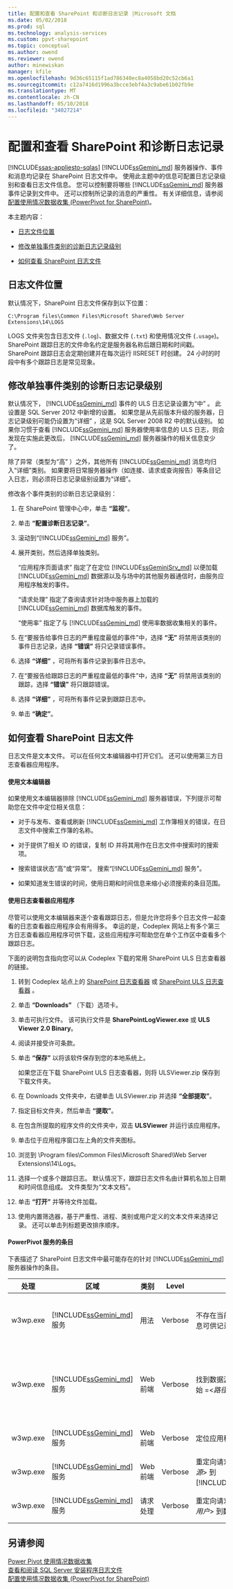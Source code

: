 ```yaml
---
title: 配置和查看 SharePoint 和诊断日志记录 |Microsoft 文档
ms.date: 05/02/2018
ms.prod: sql
ms.technology: analysis-services
ms.custom: ppvt-sharepoint
ms.topic: conceptual
ms.author: owend
ms.reviewer: owend
author: minewiskan
manager: kfile
ms.openlocfilehash: 9d36c65115f1ad786340ec8a4058bd20c52cb6a1
ms.sourcegitcommit: c12a7416d1996a3bcce3ebf4a3c9abe61b02fb9e
ms.translationtype: MT
ms.contentlocale: zh-CN
ms.lasthandoff: 05/10/2018
ms.locfileid: "34027214"
---
```

# <a name="configure-and-view-sharepoint-and-diagnostic-logging"></a>配置和查看 SharePoint 和诊断日志记录
[!INCLUDE[ssas-appliesto-sqlas](../../includes/ssas-appliesto-sqlas.md)]
  [!INCLUDE[ssGemini_md](../../includes/ssgemini-md.md)] 服务器操作、事件和消息均记录在 SharePoint 日志文件中。 使用此主题中的信息可配置日志记录级别和查看日志文件信息。 您可以控制要将哪些 [!INCLUDE[ssGemini_md](../../includes/ssgemini-md.md)] 服务器事件记录到文件中。 还可以控制所记录的消息的严重性。 有关详细信息，请参阅 [配置使用情况数据收集 (PowerPivot for SharePoint)](../../analysis-services/power-pivot-sharepoint/configure-usage-data-collection-for-power-pivot-for-sharepoint.md)。  
  
 本主题内容：  
  
-   [日志文件位置](#bkmk_filelocation)  
  
-   [修改单独事件类别的诊断日志记录级别](#bkmk_modifyloglevels)  
  
-   [如何查看 SharePoint 日志文件](#bkmk_how2viewlogfiles)  
  
##  <a name="bkmk_filelocation"></a> 日志文件位置  
 默认情况下，SharePoint 日志文件保存到以下位置：  
  
 `C:\Program files\Common Files\Microsoft Shared\Web Server Extensions\14\LOGS`  
  
 LOGS 文件夹包含日志文件 (`.log`)、数据文件 (`.txt`) 和使用情况文件 (`.usage`)。 SharePoint 跟踪日志的文件命名约定是服务器名称后跟日期和时间戳。 SharePoint 跟踪日志会定期创建并在每次运行 IISRESET 时创建。 24 小时的时段中有多个跟踪日志是常见现象。  
  
##  <a name="bkmk_modifyloglevels"></a> 修改单独事件类别的诊断日志记录级别  
 默认情况下， [!INCLUDE[ssGemini_md](../../includes/ssgemini-md.md)] 事件的 ULS 日志记录设置为“中” 。 此设置是 SQL Server 2012 中新增的设置。 如果您是从先前版本升级的服务器，日志记录级别可能仍设置为“详细” ，这是 SQL Server 2008 R2 中的默认级别。 如果你习惯于查看 [!INCLUDE[ssGemini_md](../../includes/ssgemini-md.md)] 服务器使用率信息的 ULS 日志，则会发现在实施此更改后， [!INCLUDE[ssGemini_md](../../includes/ssgemini-md.md)] 服务器操作的相关信息变少了。  
  
 除了异常（类型为“高” ）之外，其他所有 [!INCLUDE[ssGemini_md](../../includes/ssgemini-md.md)] 消息均归入“详细”类别。 如果要将日常服务器操作（如连接、请求或查询报告）等条目记入日志，则必须将日志记录级别设置为“详细”。  
  
 修改各个事件类别的诊断日志记录级别：  
  
1.  在 SharePoint 管理中心中，单击 **“监视”**。  
  
2.  单击 **“配置诊断日志记录”**。  
  
3.  滚动到“[!INCLUDE[ssGemini_md](../../includes/ssgemini-md.md)] 服务”。  
  
4.  展开类别，然后选择单独类别。  
  
     “应用程序页面请求” 指定了在定位 [!INCLUDE[ssGeminiSrv_md](../../includes/ssgeminisrv-md.md)] 以便加载 [!INCLUDE[ssGemini_md](../../includes/ssgemini-md.md)] 数据源以及与场中的其他服务器通信时，由服务应用程序触发的事件。  
  
     “请求处理” 指定了查询请求针对场中服务器上加载的 [!INCLUDE[ssGemini_md](../../includes/ssgemini-md.md)] 数据库触发的事件。  
  
     “使用率” 指定了与 [!INCLUDE[ssGemini_md](../../includes/ssgemini-md.md)] 使用率数据收集相关的事件。  
  
5.  在“要报告给事件日志的严重程度最低的事件”中，选择 **“无”** 将禁用该类别的事件日志记录，选择 **“错误”** 将只记录错误事件。  
  
6.  选择 **“详细”** ，可将所有事件记录到事件日志中。  
  
7.  在“要报告给跟踪日志的严重程度最低的事件”中，选择 **“无”** 将禁用该类别的跟踪，选择 **“错误”** 将只跟踪错误。  
  
8.  选择 **“详细”** ，可将所有事件记录到跟踪日志中。  
  
9. 单击 **“确定”**。  
  
##  <a name="bkmk_how2viewlogfiles"></a> 如何查看 SharePoint 日志文件  
 日志文件是文本文件。 可以在任何文本编辑器中打开它们。 还可以使用第三方日志查看器应用程序。  
  
#### <a name="use-a-text-editor"></a>使用文本编辑器  
 如果使用文本编辑器排除 [!INCLUDE[ssGemini_md](../../includes/ssgemini-md.md)] 服务器错误，下列提示可帮助您在文件中定位相关信息：  
  
-   对于与发布、查看或刷新 [!INCLUDE[ssGemini_md](../../includes/ssgemini-md.md)] 工作簿相关的错误，在日志文件中搜索工作簿的名称。  
  
-   对于提供了相关 ID 的错误，复制 ID 并将其用作在日志文件中搜索时的搜索项。  
  
-   搜索错误状态“高”或“异常”。 搜索“[!INCLUDE[ssGemini_md](../../includes/ssgemini-md.md)] 服务”。  
  
-   如果知道发生错误的时间，使用日期和时间信息来缩小必须搜索的条目范围。  
  
#### <a name="use-a-log-viewer-application"></a>使用日志查看器应用程序  
 尽管可以使用文本编辑器来逐个查看跟踪日志，但是允许您将多个日志文件一起查看的日志查看器应用程序会有用得多。 幸运的是，Codeplex 网站上有多个第三方日志查看器应用程序可供下载，这些应用程序可帮助您在单个工作区中查看多个跟踪日志。  
  
 下面的说明包含指向您可以从 Codeplex 下载的常用 SharePoint ULS 日志查看器的链接。  
  
1.  转到 Codeplex 站点上的 [SharePoint 日志查看器](http://sharepointlogviewer.codeplex.com) 或 [SharePoint ULS 日志查看器](http://go.microsoft.com/fwlink/?LinkId=150052) 。  
  
2.  单击 **“Downloads”** （下载）选项卡。  
  
3.  单击可执行文件。 该可执行文件是 **SharePointLogViewer.exe** 或 **ULS Viewer 2.0 Binary**。  
  
4.  阅读并接受许可条款。  
  
5.  单击 **“保存”** 以将该软件保存到您的本地系统上。  
  
     如果您正在下载 SharePoint ULS 日志查看器，则将 ULSViewer.zip 保存到下载文件夹。  
  
6.  在 Downloads 文件夹中，右键单击 ULSViewer.zip 并选择 **“全部提取”**。  
  
7.  指定目标文件夹，然后单击 **“提取”**。  
  
8.  在包含所提取的程序文件的文件夹中，双击 **ULSViewer** 并运行该应用程序。  
  
9. 单击位于应用程序窗口左上角的文件夹图标。  
  
10. 浏览到 \Program files\Common Files\Microsoft Shared\Web Server Extensions\14\Logs。  
  
11. 选择一个或多个跟踪日志。 默认情况下，跟踪日志文件名由计算机名加上日期和时间信息组成。 文件类型为“文本文档”。  
  
12. 单击 **“打开”** 并等待文件加载。  
  
13. 使用内置筛选器，基于严重性、进程、类别或用户定义的文本文件来选择记录。 还可以单击列标题更改排序顺序。  
  
#### <a name="entries-for-power-pivot-services"></a>PowerPivot 服务的条目  
 下表描述了 SharePoint 日志文件中最可能存在的针对 [!INCLUDE[ssGemini_md](../../includes/ssgemini-md.md)] 服务器操作的条目。  
  
|处理|区域|类别|Level|消息|详细信息|  
|-------------|----------|--------------|-----------|-------------|-------------|  
|w3wp.exe|[!INCLUDE[ssGemini_md](../../includes/ssgemini-md.md)] 服务|用法|Verbose|不存在当前请求统计信息，无信息可供记录。|按照预定义的间隔，服务将查询响应统计信息作为使用情况事件向使用情况数据收集系统报告。 此消息指示没有查询统计信息可供报告。|  
|w3wp.exe|[!INCLUDE[ssGemini_md](../../includes/ssgemini-md.md)] 服务|Web 前端|Verbose|找到数据源的应用程序服务器开始 =\<*路径*>|收到连接请求时， [!INCLUDE[ssGemini_md](../../includes/ssgemini-md.md)] 服务确定可用的 [!INCLUDE[ssGeminiSrv_md](../../includes/ssgeminisrv-md.md)] 以处理该请求。 如果场中只有一个服务器，则在所有情况下都是本地服务器接受请求。|  
|w3wp.exe|[!INCLUDE[ssGemini_md](../../includes/ssgemini-md.md)] 服务|Web 前端|Verbose|定位应用程序服务器成功。|请求已分配到 [!INCLUDE[ssGemini_md](../../includes/ssgemini-md.md)] 服务应用程序。|  
|w3wp.exe|[!INCLUDE[ssGemini_md](../../includes/ssgemini-md.md)] 服务|Web 前端|Verbose|重定向请求\< *PowerPivotdata 源*> 到[!INCLUDE[ssGeminiSrv_md](../../includes/ssgeminisrv-md.md)]。|请求已转发给 [!INCLUDE[ssGeminiSrv_md](../../includes/ssgeminisrv-md.md)]。|  
|w3wp.exe|[!INCLUDE[ssGemini_md](../../includes/ssgemini-md.md)] 服务|请求处理|Verbose|重定向请求用户名\<*SharePoint 用户*> 到数据库|已代表 SharePoint 用户创建了与 [!INCLUDE[ssGemini_md](../../includes/ssgemini-md.md)] 数据源的模拟连接。|  
  
## <a name="see-also"></a>另请参阅  
 [Power Pivot 使用情况数据收集](../../analysis-services/power-pivot-sharepoint/power-pivot-usage-data-collection.md)   
 [查看和阅读 SQL Server 安装程序日志文件](../../database-engine/install-windows/view-and-read-sql-server-setup-log-files.md)   
 [配置使用情况数据收集 (PowerPivot for SharePoint)](../../analysis-services/power-pivot-sharepoint/configure-usage-data-collection-for-power-pivot-for-sharepoint.md)  
  
  

